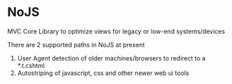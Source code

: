 # NoJS
MVC Core Library to optimize views for legacy or low-end systems/devices

There are 2 supported paths in NoJS at present<br/>
1. User Agent detection of older machines/browsers to redirect to a *.t.cshtml<br/>
2. Autostriping of javascript, css and other newer web ui tools
